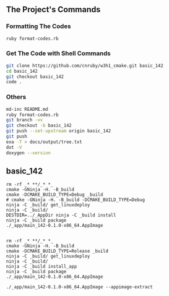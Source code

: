 ## The Project's Commands



### Formatting The Codes
```bash
ruby format-codes.rb
```



### Get The Code with Shell Commands
```bash
git clone https://github.com/cnruby/w3h1_cmake.git basic_142
cd basic_142
git checkout basic_142
code .
```



### Others 
```bash
md-inc README.md
ruby format-codes.rb
git branch -vv
git checkout -b basic_142
git push --set-upstream origin basic_142
git push
exa -T > docs/output/tree.txt
dot -V
doxygen --version
```



## basic_142
```
rm -rf _* **/_* *_
cmake -GNinja -H. -B_build
cmake -DCMAKE_BUILD_TYPE=Debug _build
# cmake -GNinja -H. -B_build -DCMAKE_BUILD_TYPE=Debug
ninja -C _build/ get_linuxdeploy
ninja -C _build/
DESTDIR=../_AppDir ninja -C _build install
ninja -C _build package
./_app/main_142-0.1.0-x86_64.AppImage


rm -rf _* **/_* *_
cmake -GNinja -H. -B_build
cmake -DCMAKE_BUILD_TYPE=Release _build
ninja -C _build/ get_linuxdeploy
ninja -C _build/
ninja -C _build install_app
ninja -C _build package
./_app/main_142-0.1.0-x86_64.AppImage

./_app/main_142-0.1.0-x86_64.AppImage --appimage-extract
```